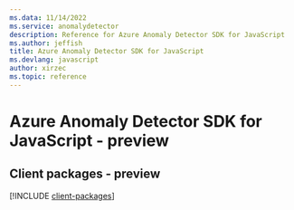 ```yaml
---
ms.data: 11/14/2022
ms.service: anomalydetector
description: Reference for Azure Anomaly Detector SDK for JavaScript
ms.author: jeffish
title: Azure Anomaly Detector SDK for JavaScript
ms.devlang: javascript
author: xirzec
ms.topic: reference
---
```

# Azure Anomaly Detector SDK for JavaScript - preview

## Client packages - preview
[!INCLUDE [client-packages](anomaly-detector-client-index.md)]